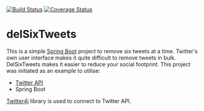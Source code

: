 [![Build Status](https://travis-ci.org/klaalo/delSixTweets.svg?branch=master)](https://travis-ci.org/klaalo/delSixTweets)
[![Coverage Status](https://coveralls.io/repos/github/klaalo/delSixTweets/badge.svg?branch=master)](https://coveralls.io/github/klaalo/delSixTweets?branch=master)

# delSixTweets
This is a simple [Spring Boot](https://projects.spring.io/spring-boot/) project to remove six tweets at a time. Twitter's own user interface makes it quite difficult to remove tweets in bulk. DelSixTweets makes it easier to reduce your social footprint. This project was initiated as an example to utilise:

* [Twitter API](https://dev.twitter.com)
* Spring Boot

[Twitter4j](http://twitter4j.org) library is used to connect to Twitter API.
